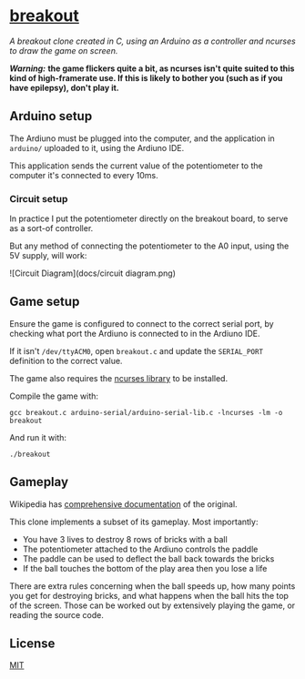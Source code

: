 # [breakout](https://github.com/LeoMcA/breakout)

*A breakout clone created in C, using an Arduino as a controller and ncurses to draw the game on screen.*

***Warning:*** **the game flickers quite a bit, as ncurses isn't quite suited to this kind of high-framerate use. If this is likely to bother you (such as if you have epilepsy), don't play it.**

## Arduino setup

The Ardiuno must be plugged into the computer, and the application in `arduino/` uploaded to it, using the Ardiuno IDE.

This application sends the current value of the potentiometer to the computer it's connected to every 10ms.

### Circuit setup

In practice I put the potentiometer directly on the breakout board, to serve as a sort-of controller.

But any method of connecting the potentiometer to the A0 input, using the 5V supply, will work:

![Circuit Diagram](docs/circuit diagram.png)

## Game setup

Ensure the game is configured to connect to the correct serial port, by checking what port the Ardiuno is connected to in the Ardiuno IDE.

If it isn't `/dev/ttyACM0`, open `breakout.c` and update the `SERIAL_PORT` definition to the correct value.

The game also requires the [ncurses library][1] to be installed.

Compile the game with:

`gcc breakout.c arduino-serial/arduino-serial-lib.c -lncurses -lm -o breakout`

And run it with:

`./breakout`

## Gameplay

Wikipedia has [comprehensive documentation][2] of the original.

This clone implements a subset of its gameplay. Most importantly:
* You have 3 lives to destroy 8 rows of bricks with a ball
* The potentiometer attached to the Ardiuno controls the paddle
* The paddle can be used to deflect the ball back towards the bricks
* If the ball touches the bottom of the play area then you lose a life

There are extra rules concerning when the ball speeds up, how many points you get for destroying bricks, and what happens when the ball hits the top of the screen. Those can be worked out by extensively playing the game, or reading the source code.

## License

[MIT](https://github.com/LeoMcA/breakout/blob/master/LICENSE)

[1]: https://www.gnu.org/software/ncurses/ncurses.html
[2]: https://en.wikipedia.org/wiki/Breakout_(video_game)#Gameplay
